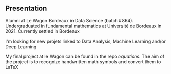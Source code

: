 ## Presentation

Alumni at Le Wagon Bordeaux in Data Science (batch #864).
Undergraduated in fundamental mathematics at Université de Bordeaux in 2021.
Currently settled in Bordeaux

I'm looking for new projets linked to Data Analysis, Machine Learning and/or Deep Learning

My final project at le Wagon can be found in the repo *equations*. The aim of the project is to recognize handwritten math symbols and convert them to LaTeX

